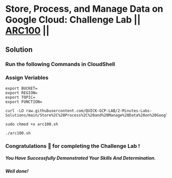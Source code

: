 # Store, Process, and Manage Data on Google Cloud: Challenge Lab || [ARC100](https://www.cloudskillsboost.google/focuses/60439?parent=catalog) ||

## Solution

### Run the following Commands in CloudShell

### Assign Veriables
```
export BUCKET=
export REGION=
export TOPIC=
export FUNCTION=
```
```
curl -LO raw.githubusercontent.com/QUICK-GCP-LAB/2-Minutes-Labs-Solutions/main/Store%2C%20Process%2C%20and%20Manage%20Data%20on%20Google%20Cloud%20Challenge%20Lab/arc100.sh

sudo chmod +x arc100.sh

./arc100.sh
```

### Congratulations 🎉 for completing the Challenge Lab !

##### *You Have Successfully Demonstrated Your Skills And Determination.*

#### *Well done!*
